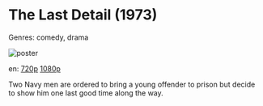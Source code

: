 # The Last Detail (1973)

Genres: comedy, drama

![poster](http://image.tmdb.org/t/p/w500/4kcSyOXWd42G2zAzdSXCx6nhflb.jpg)

en:
  [720p](magnet:?xt=urn:btih:2F06CC1284C786BB7A8C6F0F493D6E3A65A784D2&tr=udp://glotorrents.pw:6969/announce&tr=udp://tracker.opentrackr.org:1337/announce&tr=udp://torrent.gresille.org:80/announce&tr=udp://tracker.openbittorrent.com:80&tr=udp://tracker.coppersurfer.tk:6969&tr=udp://tracker.leechers-paradise.org:6969&tr=udp://p4p.arenabg.ch:1337&tr=udp://tracker.internetwarriors.net:1337)
  [1080p](magnet:?xt=urn:btih:8D4861A87BF6093D24E720D34EF6BB158E8C15BA&tr=udp://glotorrents.pw:6969/announce&tr=udp://tracker.opentrackr.org:1337/announce&tr=udp://torrent.gresille.org:80/announce&tr=udp://tracker.openbittorrent.com:80&tr=udp://tracker.coppersurfer.tk:6969&tr=udp://tracker.leechers-paradise.org:6969&tr=udp://p4p.arenabg.ch:1337&tr=udp://tracker.internetwarriors.net:1337)
  


Two Navy men are ordered to bring a young offender to prison but decide to show him one last good time along the way.